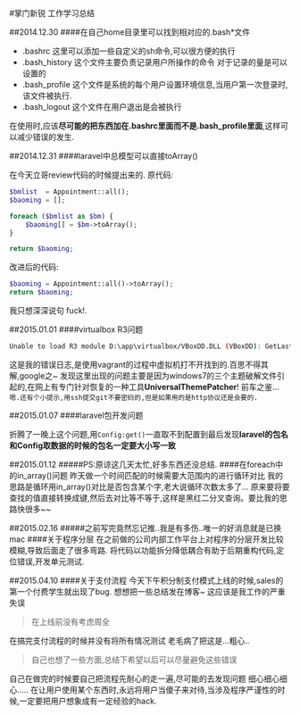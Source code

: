 ﻿#掌门新锐 工作学习总结

##2014.12.30
####在自己home目录里可以找到相对应的.bash*文件

- .bashrc 这里可以添加一些自定义的sh命令,可以很方便的执行
- .bash_history 这个文件主要负责记录用户所操作的命令 对于记录的量是可以设置的
- .bash_profile 这个文件是系统的每个用户设置环境信息,当用户第一次登录时,该文件被执行.
- .bash_logout 这个文件在用户退出是会被执行

在使用时,应该**尽可能的把东西加在.bashrc里面而不是.bash_profile里面**,这样可以减少错误的发生.

##2014.12.31
####laravel中总模型可以直接toArray()

在今天立哥review代码的时候提出来的.
原代码:
```php
$bmlist  = Appointment::all();
$baoming = [];

foreach ($bmlist as $bm) {
    $baoming[] = $bm->toArray();
}

return $baoming;
```
改进后的代码:
```php
$baoming = Appointment::all()->toArray();
return $baoming;
```
我只想深深说句 fuck!.

##2015.01.01
####virtualbox R3问题

```bash
Unable to load R3 module D:\app\virtualbox/VBoxDD.DLL (VBoxDD): GetLastError=1790 (VERR_UNRESOLVED_ERROR).
```
这是我的错误日志,是使用vagrant的过程中虚拟机打不开找到的.百思不得其解,google之~
发现这里出现的问题主要是因为windows7的三个主题破解文件引起的,在网上有专门针对恢复的一种工具**UniversalThemePatcher**! 前车之鉴...
``嗯.还有个小提示,用ssh提交git不要密码的,但是如果用的是http协议还是会要的.``

##2015.01.07
####laravel包开发问题

折腾了一晚上这个问题,用``Config:get()``一直取不到配置到最后发现**laravel的包名和Config取数据的时候的包名一定要大小写一致**

##2015.01.12
#####PS:原谅这几天太忙,好多东西还没总结.
####在foreach中的in_array()问题
昨天做一个时间匹配的时候需要大范围内的进行循环对比
我的思路是循环用in_array()对比是否包含某个字,老大说循环次数太多了...
原来要将要查找的值直接转换成键,然后去对比等不等于,这样是黑红二分叉查询。要比我的思路快很多~~

##2015.02.16
#####之前写完竟然忘记推..我是有多伤..唯一的好消息就是已换mac
####关于程序分层
在之前做的公司内部工作平台上对程序的分层开发比较模糊,导致后面走了很多弯路.
将代码以功能拆分降低耦合有助于后期重构代码,定位错误,开发单元测试.

##2015.04.10
####关于支付流程
今天下午积分制支付模式上线的时候,sales的第一个付费学生就出现了bug.
想想把一些总结发在博客~
这应该是我工作的严重失误

> 在上线前没有考虑周全

在搞完支付流程的时候并没有将所有情况测试
老毛病了把这是...粗心..

> 自己也想了一些方面,总结下希望以后可以尽量避免这些错误

自己在做完的时候要自己把流程先耐心的走一遍,尽可能的去发现问题
细心细心细心.....
在让用户使用某个东西时,永远将用户当傻子来对待,当涉及程序严谨性的时候,一定要把用户想象成有一定经验的hack.
